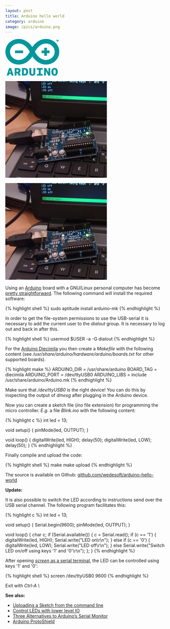 ```yaml
---
layout: post
title: Arduino hello world
category: arduino
image: /pics/arduino.png
---
```


<span class="right"><img src="/pics/arduino.png" width="170" alt=""/></span>

<span class="center"><img src="/pics/arduino-led-off.jpg" width="320" alt=""/></span>

<span class="center"><img src="/pics/arduino-led-on.jpg" width="320" alt=""/></span>

Using an [Arduino][1] board with a GNU/Linux personal computer has become [pretty straightforward][3].
The following command will install the required software:

{% highlight shell %}
sudo aptitude install arduino-mk
{% endhighlight %}

In order to get the file-system permissions to use the USB-serial it is necessary to add the current user to the *dialout* group.
It is necessary to log out and back in after this.

{% highlight shell %}
usermod $USER -a -G dialout
{% endhighlight %}

For the [Arduino Diecimila][2] you then create a *Makefile* with the following content
(see */usr/share/arduino/hardware/arduino/boards.txt* for other supported boards).

{% highlight make %}
ARDUINO_DIR = /usr/share/arduino
BOARD_TAG    = diecimila
ARDUINO_PORT = /dev/ttyUSB0
ARDUINO_LIBS =
include /usr/share/arduino/Arduino.mk
{% endhighlight %}

Make sure that */dev/ttyUSB0* is the right device!
You can do this by inspecting the output of *dmesg* after plugging in the Arduino device.

Now you can create a sketch file (*ino* file extension) for programming the micro controller.
*E.g.* a file *Blink.ino* with the following content:

{% highlight c %}
int led = 13;

void setup() {
  pinMode(led, OUTPUT);
}

void loop() {
  digitalWrite(led, HIGH);
  delay(50);
  digitalWrite(led, LOW);
  delay(50);
}
{% endhighlight %}

Finally compile and upload the code:

{% highlight shell %}
make
make upload
{% endhighlight %}

The source is available on Github: [github.com/wedesoft/arduino-hello-world][6]

**Update:**

It is also possible to switch the LED according to instructions send over the USB serial channel.
The following program facilitates this:

{% highlight c %}
int led = 13;

void setup() {
  Serial.begin(9600);
  pinMode(led, OUTPUT);
}

void loop() {
  char c;
  if (Serial.available()) {
    c = Serial.read();
    if (c == '1') {
      digitalWrite(led, HIGH);
      Serial.write("LED on\r\n");
    } else if (c == '0') {
      digitalWrite(led, LOW);
      Serial.write("LED off\r\n");
    } else
      Serial.write("Switch LED on/off using keys '1' and '0'\r\n");
  };
}
{% endhighlight %}

After opening [*screen* as a serial terminal][7], the LED can be controlled using keys '1' and '0':

{% highlight shell %}
screen /dev/ttyUSB0 9600
{% endhighlight %}

Exit with *Ctrl-A \\*

**See also:**

* [Uploading a Sketch from the command line][3]
* [Control LEDs with lower level IO][4]
* [Three Alternatives to Arduino’s Serial Monitor][7]
* [Arduino ProtoShield][5]

[1]: https://www.arduino.cc/
[2]: https://www.arduino.cc/en/Main/ArduinoBoardDiecimila
[3]: http://www.jamesrobertson.eu/blog/2012/sep/20/uploading-a-sketch-from-the-comman.html
[4]: http://www.mightwerk.com/software/EB62E441-1C1B-43AC-9CEA-FF0AE8753833/index.html
[5]: https://learn.adafruit.com/adafruit-proto-shield-arduino/overview
[6]: https://github.com/wedesoft/arduino-hello-world
[7]: https://www.baldengineer.com/alternatives-to-arduinos-serial-monitor.html

